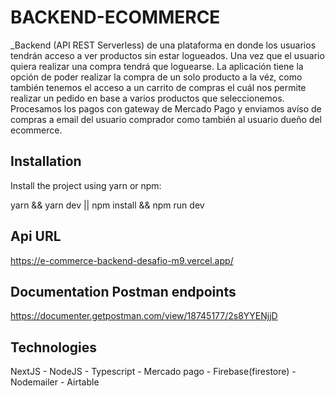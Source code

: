 <h1>BACKEND-ECOMMERCE</h1>


_Backend (API REST Serverless) de una plataforma en donde los usuarios tendrán acceso a ver productos sin estar logueados. Una vez que el usuario quiera realizar una compra 
 tendrá que loguearse. La aplicación tiene la opción de poder realizar la compra de un solo producto a la véz, como también tenemos el acceso a un    carrito de compras el cuál nos permite realizar un pedido en base a varios productos que seleccionemos. Procesamos los pagos con gateway de Mercado Pago y enviamos avíso de compras a email del usuario comprador como también al usuario dueño del ecommerce.
 
 <h2>Installation</h2>
 Install the project using yarn or npm:
 
  yarn && yarn dev ||
  npm install && npm run dev 
 
 
 
 <h2>Api URL</h2>
 
 https://e-commerce-backend-desafio-m9.vercel.app/
 
 <h2>Documentation Postman endpoints</h2>
 
 https://documenter.getpostman.com/view/18745177/2s8YYENjjD
 
 <h2>Technologies</h2>
 
 NextJS - NodeJS - Typescript - Mercado pago - Firebase(firestore) - Nodemailer - Airtable
